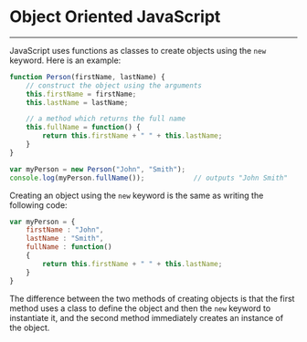 # Object Oriented JavaScript

---

JavaScript uses functions as classes to create objects using the `new` keyword. Here is an example:

```javascript
function Person(firstName, lastName) {
    // construct the object using the arguments
    this.firstName = firstName;
    this.lastName = lastName;

    // a method which returns the full name
    this.fullName = function() {
        return this.firstName + " " + this.lastName;
    }
}

var myPerson = new Person("John", "Smith");
console.log(myPerson.fullName());            // outputs "John Smith"
```

Creating an object using the `new` keyword is the same as writing the following code:

```javascript
var myPerson = {
    firstName : "John",
    lastName : "Smith",
    fullName : function()
    {
        return this.firstName + " " + this.lastName;
    }
}
```

The difference between the two methods of creating objects is that the first method uses a class to define the object and then the `new` keyword to instantiate it, and the second method immediately creates an instance of the object.